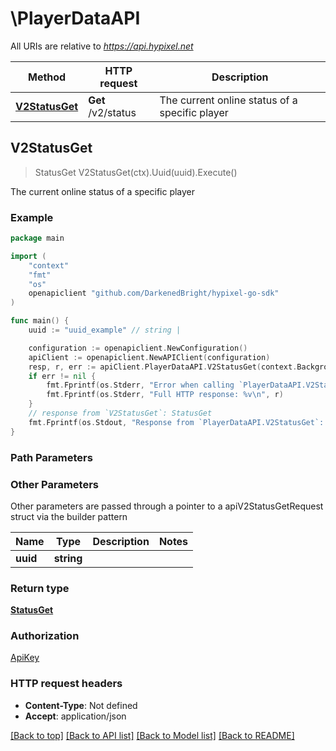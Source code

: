 # \PlayerDataAPI

All URIs are relative to *https://api.hypixel.net*

Method | HTTP request | Description
------------- | ------------- | -------------
[**V2StatusGet**](PlayerDataAPI.md#V2StatusGet) | **Get** /v2/status | The current online status of a specific player



## V2StatusGet

> StatusGet V2StatusGet(ctx).Uuid(uuid).Execute()

The current online status of a specific player

### Example

```go
package main

import (
	"context"
	"fmt"
	"os"
	openapiclient "github.com/DarkenedBright/hypixel-go-sdk"
)

func main() {
	uuid := "uuid_example" // string | 

	configuration := openapiclient.NewConfiguration()
	apiClient := openapiclient.NewAPIClient(configuration)
	resp, r, err := apiClient.PlayerDataAPI.V2StatusGet(context.Background()).Uuid(uuid).Execute()
	if err != nil {
		fmt.Fprintf(os.Stderr, "Error when calling `PlayerDataAPI.V2StatusGet``: %v\n", err)
		fmt.Fprintf(os.Stderr, "Full HTTP response: %v\n", r)
	}
	// response from `V2StatusGet`: StatusGet
	fmt.Fprintf(os.Stdout, "Response from `PlayerDataAPI.V2StatusGet`: %v\n", resp)
}
```

### Path Parameters



### Other Parameters

Other parameters are passed through a pointer to a apiV2StatusGetRequest struct via the builder pattern


Name | Type | Description  | Notes
------------- | ------------- | ------------- | -------------
 **uuid** | **string** |  | 

### Return type

[**StatusGet**](StatusGet.md)

### Authorization

[ApiKey](../README.md#ApiKey)

### HTTP request headers

- **Content-Type**: Not defined
- **Accept**: application/json

[[Back to top]](#) [[Back to API list]](../README.md#documentation-for-api-endpoints)
[[Back to Model list]](../README.md#documentation-for-models)
[[Back to README]](../README.md)

